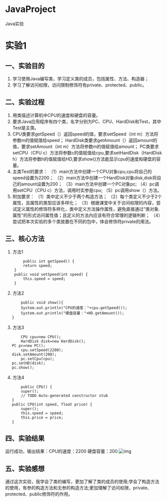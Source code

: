 # JavaProject
Java实验

# 实验1

## 一、实验目的
1. 学习使用Java编写类，学习定义类的成员，包括属性、方法、构造器；
2. 学习了解访问权限，访问限制修饰符有private、protected、public。
## 二、实验过程
1. 用类描述计算机中CPU的速度和硬盘的容量。
2. 要求Java应用程序有四个类，名字分别为PC、CPU、HardDisk和Test，其中Test是主类。
3. CPU类要求getSpeed（）返回speed的值，要求setSpeed（int m）方法将参数m的值赋值给speed；
   HardDisk类要求getAmount（）返回amount的值，要求setAmount（int m）方法将参数m的值赋值给amount；
   PC类要求setCPU（CPU c）方法将参数c的值赋值给cpu,要求setHardDisk（HardDisk h）方法将参数h的值赋值给HD,要求show()方法能显示cpu的速度和硬盘的容量。
4. 主类Test的要求：
  （1）main方法中创建一个CPU对象cpu,cpu将自己的speed设置为2200；
  （2）main方法中创建一个HardDisk对象disk,disk将自己的amount设置为200；
  （3）main方法中创建一个PC对象pc;
  （4）pc调用setCPU（CPU c）方法，调用时实参是cpu;
  （5）pc调用show（）方法。
5. 附加要求：
  （1）类中定义不少于两个构造方法；
  （2）每个类定义不少于2个属性，且属性的类型应该多样化；
  （3）根据课堂中关于访问权限的内容，尝试定义属性的修饰符多样化，类中定义方法操作属性，避免直接通过“类对象.属性”的形式访问属性值；且定义的方法内应该有符合常理的逻辑判断；
  （4）尝试把本次实验的多个类放置在不同的包中，体会修饰符private的用法。
## 三、核心方法
1. 方法1
```
        public int getSpeed() {
		return speed;
	}
	public void setSpeed(int speed) {
		this.speed = speed;
	}
 ```
 2. 方法2
 ```
        public void show(){
		System.out.println("CPU的速度："+cpu.getSpeed());
		System.out.println("硬盘容量："+HD.getAmount());
	}
 ```
 3. 方法3
 ```
        CPU cpu=new CPU();
        HardDisk disk=new HardDisk();
	PC pc=new PC();
        cpu.setSpeed(2200);
	disk.setAmount(200);
        pc.setCpu(cpu);
	pc.setHD(disk);
	pc.show();
 ```
 4. 方法4
 ```
        public CPU() {
		super();
		// TODO Auto-generated constructor stub
	}
	public CPU(int speed, float price) {
		super();
		this.speed = speed;
		this.price = price;
	}
 ```
## 四、实验结果
  运行成功，输出结果：CPU的速度：2200   硬盘容量：200
  ![img](http://note.youdao.com/yws/public/resource/253af59d7c3cc80c27cd7edcfc8a506e/xmlnote/WEBRESOURCEed65ad4dbc90574ec7d9e524bb29c401/13)
  
## 五、实验感想
  通过这次实验，我学会了类的编写，更加了解了类的成员的使用;学会了构造方法的使用，有参的构造方法和无参的构造方法;更加理解了访问权限，private、protected、public修饰符的作用。
